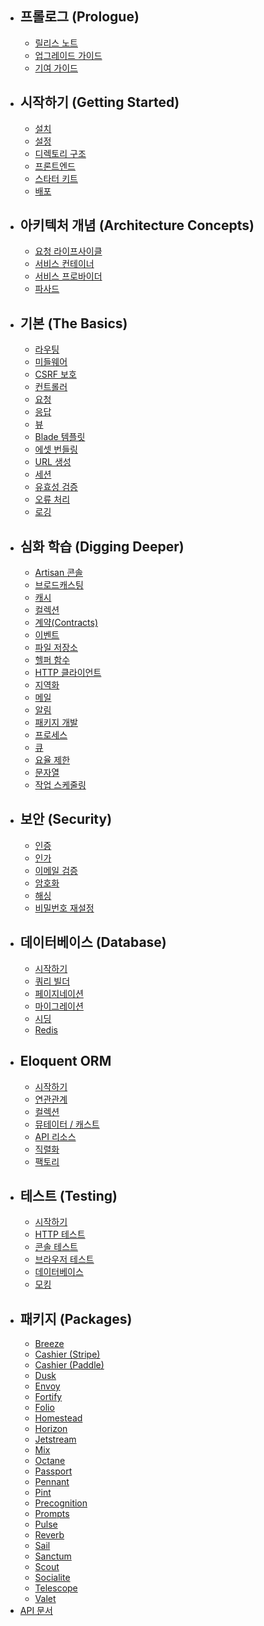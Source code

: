 - ## 프롤로그 (Prologue)
    - [릴리스 노트](#release-notes)
    - [업그레이드 가이드](#upgrade-guide)
    - [기여 가이드](#contribution-guide)
- ## 시작하기 (Getting Started)
    - [설치](#installation)
    - [설정](#configuration)
    - [디렉토리 구조](#directory-structure)
    - [프론트엔드](#frontend)
    - [스타터 키트](#starter-kits)
    - [배포](#deployment)
- ## 아키텍처 개념 (Architecture Concepts)
    - [요청 라이프사이클](#request-lifecycle)
    - [서비스 컨테이너](#service-container)
    - [서비스 프로바이더](#service-providers)
    - [파사드](#facades)
- ## 기본 (The Basics)
    - [라우팅](#routing)
    - [미들웨어](#middleware)
    - [CSRF 보호](#csrf-protection)
    - [컨트롤러](#controllers)
    - [요청](#requests)
    - [응답](#responses)
    - [뷰](#views)
    - [Blade 템플릿](#blade-templates)
    - [에셋 번들링](#asset-bundling)
    - [URL 생성](#url-generation)
    - [세션](#session)
    - [유효성 검증](#validation)
    - [오류 처리](#error-handling)
    - [로깅](#logging)
- ## 심화 학습 (Digging Deeper)
    - [Artisan 콘솔](#artisan-console)
    - [브로드캐스팅](#broadcasting)
    - [캐시](#cache)
    - [컬렉션](#collections)
    - [계약(Contracts)](#contracts)
    - [이벤트](#events)
    - [파일 저장소](#file-storage)
    - [헬퍼 함수](#helpers)
    - [HTTP 클라이언트](#http-client)
    - [지역화](#localization)
    - [메일](#mail)
    - [알림](#notifications)
    - [패키지 개발](#package-development)
    - [프로세스](#processes)
    - [큐](#queues)
    - [요율 제한](#rate-limiting)
    - [문자열](#strings)
    - [작업 스케줄링](#task-scheduling)
- ## 보안 (Security)
    - [인증](#authentication)
    - [인가](#authorization)
    - [이메일 검증](#email-verification)
    - [암호화](#encryption)
    - [해싱](#hashing)
    - [비밀번호 재설정](#password-reset)
- ## 데이터베이스 (Database)
    - [시작하기](#getting-started)
    - [쿼리 빌더](#query-builder)
    - [페이지네이션](#pagination)
    - [마이그레이션](#migrations)
    - [시딩](#seeding)
    - [Redis](#redis)
- ## Eloquent ORM
    - [시작하기](#getting-started-1)
    - [연관관계](#relationships)
    - [컬렉션](#collections-1)
    - [뮤테이터 / 캐스트](#mutators--casts)
    - [API 리소스](#api-resources)
    - [직렬화](#serialization)
    - [팩토리](#factories)
- ## 테스트 (Testing)
    - [시작하기](#getting-started-2)
    - [HTTP 테스트](#http-tests)
    - [콘솔 테스트](#console-tests)
    - [브라우저 테스트](#browser-tests)
    - [데이터베이스](#database)
    - [모킹](#mocking)
- ## 패키지 (Packages)
    - [Breeze](#breeze)
    - [Cashier (Stripe)](#cashier-stripe)
    - [Cashier (Paddle)](#cashier-paddle)
    - [Dusk](#dusk)
    - [Envoy](#envoy)
    - [Fortify](#fortify)
    - [Folio](#folio)
    - [Homestead](#homestead)
    - [Horizon](#horizon)
    - [Jetstream](https://jetstream.laravel.com)
    - [Mix](#mix)
    - [Octane](#octane)
    - [Passport](#passport)
    - [Pennant](#pennant)
    - [Pint](#pint)
    - [Precognition](#precognition)
    - [Prompts](#prompts)
    - [Pulse](#pulse)
    - [Reverb](#reverb)
    - [Sail](#sail)
    - [Sanctum](#sanctum)
    - [Scout](#scout)
    - [Socialite](#socialite)
    - [Telescope](#telescope)
    - [Valet](#valet)
- [API 문서](https://api.laravel.com/docs/10.x)